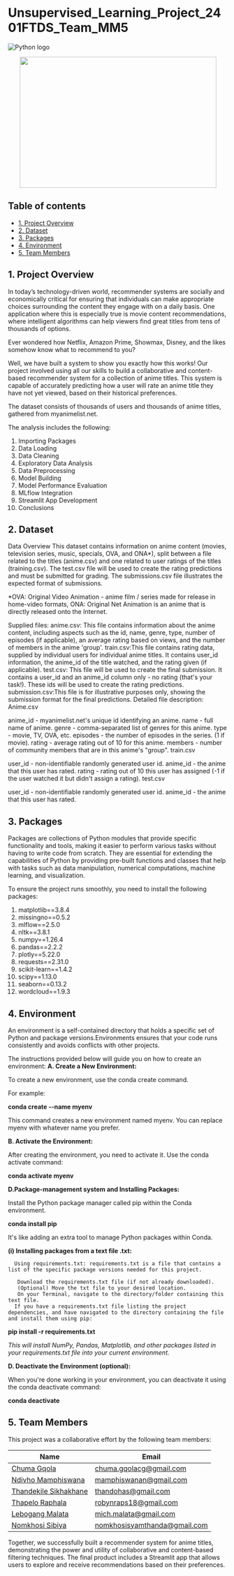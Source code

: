 # Unsupervised_Learning_Project_2401FTDS_Team_MM5
![Python logo](https://img.shields.io/badge/Python-3776AB.svg?style=for-the-badge&logo=Python&logoColor=white)
<div id="main image" align="center">
  <img src="https://github.com/Thadekile/Unsupervised_Learning_Project_2401FTDS_Team_MM5/blob/main/1_animes_japoneses_entenda_o_que_sao_e_o_porque_de_fazerem_tanto_sucesso-18726989.jpg" width="450" height="300" alt=""/>
</div>


## Table of contents

* [1. Project Overview](#project-description)
* [2. Dataset](#dataset)
* [3. Packages](#packages)
* [4. Environment](#environment)
* [5. Team Members](#team-members)

## 1. Project Overview <a class="anchor" id="project-description"></a>

In today’s technology-driven world, recommender systems are socially and economically critical for ensuring that individuals can make appropriate choices surrounding the content they engage with on a daily basis. One application where this is especially true is movie content recommendations, where intelligent algorithms can help viewers find great titles from tens of thousands of options.

Ever wondered how Netflix, Amazon Prime, Showmax, Disney, and the likes somehow know what to recommend to you?

Well, we have built a system to show you exactly how this works! Our project involved using all our skills to build a collaborative and content-based recommender system for a collection of anime titles. This system is capable of accurately predicting how a user will rate an anime title they have not yet viewed, based on their historical preferences.

The dataset consists of thousands of users and thousands of anime titles, gathered from myanimelist.net.

 The analysis includes the following:
1. Importing Packages
2. Data Loading
3. Data Cleaning
4. Exploratory Data Analysis
5. Data Preprocessing
6. Model Building
7. Model Performance Evaluation
8. MLflow Integration
9. Streamlit App Development
10. Conclusions



## 2. Dataset <a class="anchor" id="dataset"></a>
Data Overview
This dataset contains information on anime content (movies, television series, music, specials, OVA, and ONA*), split between a file related to the titles (anime.csv) and one related to user ratings of the titles (training.csv). The test.csv file will be used to create the rating predictions and must be submitted for grading. The submissions.csv file illustrates the expected format of submissions.

*OVA: Original Video Animation - anime film / series made for release in home-video formats, ONA: Original Net Animation is an anime that is directly released onto the Internet.

Supplied files:
anime.csv: This file contains information about the anime content, including aspects such as the id, name, genre, type, number of episodes (if applicable), an average rating based on views, and the number of members in the anime 'group'.
train.csv:This file contains rating data, supplied by individual users for individual anime titles. It contains user_id information, the anime_id of the title watched, and the rating given (if applicable).
test.csv: This file will be used to create the final submission. It contains a user_id and an anime_id column only - no rating (that's your task!). These ids will be used to create the rating predictions.
submission.csv:This file is for illustrative purposes only, showing the submission format for the final predictions.
Detailed file description:
Anime.csv

anime_id - myanimelist.net's unique id identifying an anime.
name - full name of anime.
genre - comma-separated list of genres for this anime.
type - movie, TV, OVA, etc.
episodes - the number of episodes in the series. (1 if movie).
rating - average rating out of 10 for this anime.
members - number of community members that are in this anime's "group".
train.csv

user_id - non-identifiable randomly generated user id.
anime_id - the anime that this user has rated.
rating - rating out of 10 this user has assigned (-1 if the user watched it but didn't assign a rating).
test.csv

user_id - non-identifiable randomly generated user id.
anime_id - the anime that this user has rated.


## 3. Packages <a class="anchor" id="packages"></a>

Packages are collections of Python modules that provide specific functionality and tools, making it easier to perform various tasks without having to write code from scratch. They are essential for extending the capabilities of Python by providing pre-built functions and classes that help with tasks such as data manipulation, numerical computations, machine learning, and visualization.


To ensure the project runs smoothly, you need to install the following packages:
1. matplotlib==3.8.4
2. missingno==0.5.2
3. mlflow==2.5.0
4. nltk==3.8.1
5. numpy==1.26.4
6. pandas==2.2.2
7. plotly==5.22.0
8. requests==2.31.0
9. scikit-learn==1.4.2
10. scipy==1.13.0
11. seaborn==0.13.2
12. wordcloud==1.9.3



## 4. Environment <a class="anchor" id="environment"></a>

An environment is a self-contained directory that holds a specific set of Python and package versions.Environments ensures that your code runs consistently and avoids conflicts with other projects. 

The instructions provided below will guide you on how to create an environment:
**A. Create a New Environment:**

To create a new environment, use the conda create command.

For example:

  **conda create --name myenv**

This command creates a new environment named myenv. You can replace myenv with whatever name you prefer.

**B. Activate the Environment:**

After creating the environment, you need to activate it. Use the conda activate command:

  **conda activate myenv**

**D.Package-management system and Installing Packages:**

Install the Python package manager called pip within the Conda environment.

  **conda install pip**

It's like adding an extra tool to manage Python packages within Conda.

  **(i) Installing packages from a text file .txt:**

      Using requirements.txt: requirements.txt is a file that contains a list of the specific package versions needed for this project.

       Download the requirements.txt file (if not already downloaded).
       (Optional) Move the txt file to your desired location.
       On your Terminal, navigate to the directory/folder containing this text file.
      If you have a requirements.txt file listing the project dependencies, and have navigated to the directory containing the file and install them using pip:

   **pip install -r requirements.txt**

*This will install NumPy, Pandas, Matplotlib, and other packages listed in your requirements.txt file into your current environment.*



**D. Deactivate the Environment (optional):**

When you're done working in your environment, you can deactivate it using the conda deactivate command:

  **conda deactivate**


## 5. Team Members<a class="anchor" id="team-members"></a>

This project was a collaborative effort by the following team members:

| Name                                                                                        |  Email              
|---------------------------------------------------------------------------------------------|--------------------             
| [Chuma Gqola](https://github.com/Chuma-Gqola)                                               | chuma.gqolacg@gmail.com
| [Ndivho Mamphiswana](https://github.com/ndibo)                                              | mamphiswanan@gmail.com
| [Thandekile Sikhakhane](https://github.com/Thadekile)                                       | thandohas@gmail.com
| [Thapelo Raphala](https://github.com/RobynRaps)                                             | robynraps18@gmail.com
| [Lebogang Malata](https://github.com/LebogangMalata)                                        | mich.malata@gmail.com
| [Nomkhosi Sibiya](https://github.com/Zemikhosi)                                             | nomkhosisyamthanda@gmail.com

 Together, we successfully built a recommender system for anime titles, demonstrating the power and utility of collaborative and content-based filtering techniques. The final product includes a Streamlit app that allows users to explore and receive recommendations based on their preferences.